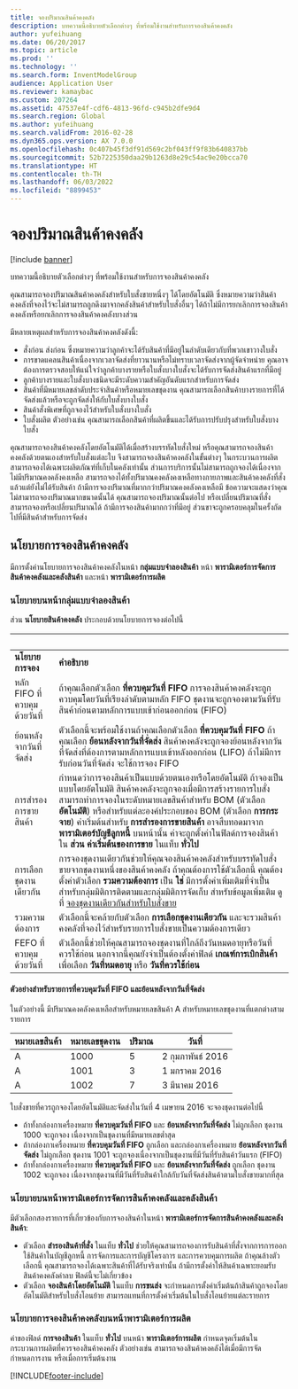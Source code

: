 ```yaml
---
title: จองปริมาณสินค้าคงคลัง
description: บทความนี้อธิบายตัวเลือกต่างๆ ที่พร้อมใช้งานสำหรับการจองสินค้าคงคลัง
author: yufeihuang
ms.date: 06/20/2017
ms.topic: article
ms.prod: ''
ms.technology: ''
ms.search.form: InventModelGroup
audience: Application User
ms.reviewer: kamaybac
ms.custom: 207264
ms.assetid: 47537e4f-cdf6-4813-96fd-c945b2dfe9d4
ms.search.region: Global
ms.author: yufeihuang
ms.search.validFrom: 2016-02-28
ms.dyn365.ops.version: AX 7.0.0
ms.openlocfilehash: 0c407b45f3df91d569c2bf043ff9f83b640837bb
ms.sourcegitcommit: 52b7225350daa29b1263d8e29c54ac9e20bcca70
ms.translationtype: HT
ms.contentlocale: th-TH
ms.lasthandoff: 06/03/2022
ms.locfileid: "8899453"
---
```

# <a name="reserve-inventory-quantities"></a>จองปริมาณสินค้าคงคลัง

[!include [banner](../includes/banner.md)]

บทความนี้อธิบายตัวเลือกต่างๆ ที่พร้อมใช้งานสำหรับการจองสินค้าคงคลัง

คุณสามารถจองปริมาณสินค้าคงคลังสำหรับใบสั่งขายหนึ่งๆ ได้โดยอัตโนมัติ  ซึ่งหมายความว่าสินค้าคงคลังที่จองไว้จะไม่สามารถถูกดึงมาจากคลังสินค้าสำหรับใบสั่งอื่นๆ ได้ถ้าไม่มีการยกเลิกการจองสินค้าคงคลังหรือยกเลิกการจองสินค้าคงคลังบางส่วน

มีหลายเหตุผลสำหรับการจองสินค้าคงคลังดังนี้:
-   สั่งก่อน ส่งก่อน ซึ่งหมายความว่าลูกค้าจะได้รับสินค้าที่มีอยู่ในลำดับเดียวกับที่พวกเขาวางใบสั่ง
-   การขาดแคลนสินค้าเนื่องจากเวลาจัดส่งที่ยาวนานหรือไม่ทราบเวลาจัดส่งจากผู้จัดจำหน่าย คุณอาจต้องการตรวจสอบให้แน่ใจว่าลูกค้าบางรายหรือใบสั่งบางใบสั่งจะได้รับการจัดส่งสินค้าแรกที่มีอยู่
-   ลูกค้าบางรายและใบสั่งบางชนิดจะมีระดับความสำคัญอันดับแรกสำหรับการจัดส่ง
-   สินค้าที่มีหมายเลขลำดับประจำสินค้าหรือหมายเลขชุดงาน คุณสามารถเลือกสินค้าบางรายการที่ได้จัดส่งแล้วหรือจะถูกจัดส่งให้กับใบสั่งบางใบสั่ง
-   สินค้าสั่งพิเศษที่ถูกจองไว้สำหรับใบสั่งบางใบสั่ง
-   ใบสั่งผลิต ตัวอย่างเช่น คุณสามารถเลือกสินค้าที่ผลิตขึ้นและได้รับการปรับปรุงสำหรับใบสั่งบางใบสั่ง

คุณสามารถจองสินค้าคงคลังโดยอัตโนมัติได้เมื่อสร้างบรรทัดใบสั่งใหม่ หรือคุณสามารถจองสินค้าคงคลังด้วยตนเองสำหรับใบสั่งแต่ละใบ จึงสามารถจองสินค้าคงคลังในขั้นต่างๆ ในกระบวนการผลิต สามารถจองได้เฉพาะผลิตภัณฑ์ที่เก็บในคลังเท่านั้น ส่วนการบริการนั้นไม่สามารถถูกจองได้เนื่องจากไม่มีปริมาณคงคลังคงเหลือ สามารถจองได้ทั้งปริมาณคงคลังคงเหลือทางกายภาพและสินค้าคงคลังที่สั่งแล้วแต่ยังไม่ได้รับสินค้า ถ้ามีการจองปริมาณที่มากกว่าปริมาณคงคลังคงเหลือมี ข้อความจะแสดงว่าคุณไม่สามารถจองปริมาณมากขนาดนั้นได้ คุณสามารถจองปริมาณนั้นต่อไป หรือเปลี่ยนปริมาณที่สั่ง สามารถจองหรือเปลี่ยนปริมาณได้ ถ้ามีการจองสินค้ามากกว่าที่มีอยู่ ส่วนขาจะถูกครอบคลุมในครั้งถัดไปที่มีสินค้าสำหรับการจัดส่ง

## <a name="inventory-reservation-policies"></a>นโยบายการจองสินค้าคงคลัง
มีการตั้งค่านโยบายการจองสินค้าคงคลังในหน้า **กลุ่มแบบจำลองสินค้า** หน้า **พารามิเตอร์การจัดการสินค้าคงคลังและคลังสินค้า** และหน้า **พารามิเตอร์การผลิต**
### <a name="policies-on-the-item-model-groups-page"></a>นโยบายบนหน้ากลุ่มแบบจำลองสินค้า

ส่วน **นโยบายสินค้าคงคลัง** ประกอบด้วยนโยบายการจองต่อไปนี้

| &nbsp;                  | &nbsp;                                                                                                                                     |
|-------------------------|----------------------------------------------------------------------------------------------------------------------------------------------------------------------------------------------------------------------------------------------------------------------------------------------------------------------------------------------------------------------------------------------------------------------------------------------------------------------------------------------------------------------------------------------------|
| **นโยบายการจอง**  | **คำอธิบาย**                                                                                                                                                                                                                                                                                                                                                                                                                                                                                                                                    |
| หลัก FIFO ที่ควบคุมด้วยวันที่    | ถ้าคุณเลือกตัวเลือก **ที่ควบคุมวันที่ FIFO** การจองสินค้าคงคลังจะถูกควบคุมโดยวันที่เรียงลำดับตามหลัก FIFO ชุดงานจะถูกจองตามวันที่รับสินค้าก่อนตามหลักการแบบเข้าก่อนออกก่อน (FIFO)                                                                                                                                                                                                                                                                       |
| ย้อนหลังจากวันที่จัดส่ง | ตัวเลือกนี้จะพร้อมใช้งานถ้าคุณเลือกตัวเลือก **ที่ควบคุมวันที่ FIFO** ถ้าคุณเลือก **ย้อนหลังจากวันที่จัดส่ง** สินค้าคงคลังจะถูกจองย้อนหลังจากวันที่จัดส่งที่ต้องการตามหลักการแบบเข้าหลังออกก่อน (LIFO) ถ้าไม่มีการรับก่อนวันที่จัดส่ง จะใช้การจอง FIFO                                                                                                                                                                                                           |
| การสำรองการขายสินค้า  | กำหนดว่าการจองสินค้าเป็นแบบด้วยตนเองหรือโดยอัตโนมัติ ถ้าจองเป็นแบบโดยอัตโนมัติ สินค้าคงคลังจะถูกจองเมื่อมีการสร้างรายการใบสั่ง สามารถทำการจองในระดับหมายเลขสินค้าสำหรับ BOM (ตัวเลือก **อัตโนมัติ**) หรือสำหรับแต่ละองค์ประกอบของ BOM (ตัวเลือก **การกระจาย**) ค่าเริ่มต้นสำหรับ **การสำรองการขายสินค้า** อาจสืบทอดมาจาก **พารามิเตอร์บัญชีลูกหนี้** บนหน้านั้น ค่าจะถูกตั้งค่าในฟิลด์การจองสินค้าใน **ส่วน** **ค่าเริ่มต้นของการขาย** ในแท็บ **ทั่วไป** |
| การเลือกชุดงานเดียวกัน    | การจองชุดงานเดียวกันช่วยให้คุณจองสินค้าคงคลังสำหรับบรรทัดใบสั่งขายจากชุดงานหนึ่งของสินค้าคงคลัง ถ้าคุณต้องการใช้ตัวเลือกนี้ คุณต้องตั้งค่าตัวเลือก **รวมความต้องการ** เป็น **ใช่** มีการตั้งค่าเพิ่มเติมที่จำเป็นสำหรับกลุ่มมิติการติดตามและกลุ่มมิติการจัดเก็บ สำหรับข้อมูลเพิ่มเติม ดูที่ [จองชุดงานเดียวกันสำหรับใบสั่งขาย](../sales-marketing/reserve-same-batch-sales-order.md)                                                          |
| รวมความต้องการ | ตัวเลือกนี้จะคล้ายกับตัวเลือก **การเลือกชุดงานเดียวกัน** และจะรวมสินค้าคงคลังที่จองไว้สำหรับรายการใบสั่งขายเป็นความต้องการเดียว                                                                                                                                                                                                                                                                                                                                                                                      |
| FEFO ที่ควบคุมด้วยวันที่    | ตัวเลือกนี้ช่วยให้คุณสามารถจองชุดงานที่ใกล้ถึงวันหมดอายุหรือวันที่ควรใช้ก่อน นอกจากนี้คุณยังจำเป็นต้องตั้งค่าฟิลด์ **เกณฑ์การเบิกสินค้า** เพื่อเลือก **วันที่หมดอายุ** หรือ **วันที่ควรใช้ก่อน**                                                                                                                                                                                                                                                                                                                              |

#### <a name="example-for-fifo-date-controlled-and-backward-from-ship-date"></a>ตัวอย่างสำหรับรายการที่ควบคุมวันที่ FIFO และย้อนหลังจากวันที่จัดส่ง

ในตัวอย่างนี้ มีปริมาณคงคลังคงเหลือสำหรับหมายเลขสินค้า A สำหรับหมายเลขชุดงานที่แตกต่างสามรายการ

| หมายเลขสินค้า | หมายเลขชุดงาน | ปริมาณ | วันที่             |
|-------------|--------------|----------|------------------|
| A           | 1000         | 5        | 2 กุมภาพันธ์ 2016 |
| A           | 1001         | 3        | 1 มกราคม 2016  |
| A           | 1002         | 7        | 3 มีนาคม 2016    |

ใบสั่งขายที่ควรถูกจองโดยอัตโนมัติและจัดส่งในวันที่ 4 เมษายน 2016 จะจองชุดงานต่อไปนี้
-   ถ้าทั้งกล่องกาเครื่องหมาย **ที่ควบคุมวันที่ FIFO** และ **ย้อนหลังจากวันที่จัดส่ง** ไม่ถูกเลือก ชุดงาน 1000 จะถูกจอง เนื่องจากเป็นชุดงานที่มีหมายเลขต่ำสุด
-   ถ้ากล่องกาเครื่องหมาย **ที่ควบคุมวันที่ FIFO** ถูกเลือก และกล่องกาเครื่องหมาย **ย้อนหลังจากวันที่จัดส่ง** ไม่ถูกเลือก ชุดงาน 1001 จะถูกจองเนื่องจากเป็นชุดงานที่มีวันที่รับสินค้าวันแรก (FIFO)
-   ถ้าทั้งกล่องกาเครื่องหมาย **ที่ควบคุมวันที่ FIFO** และ **ย้อนหลังจากวันที่จัดส่ง** ถูกเลือก ชุดงาน 1002 จะถูกจอง เนื่องจากชุดงานที่มีวันที่รับสินค้าใกล้กับวันที่จัดส่งสินค้าตามใบสั่งขายมากที่สุด

### <a name="policies-on-the-inventory-and-warehouse-management-parameter-page"></a>นโยบายบนหน้าพารามิเตอร์การจัดการสินค้าคงคลังและคลังสินค้า

มีตัวเลือกสองรายการที่เกี่ยวข้องกับการจองสินค้าในหน้า **พารามิเตอร์การจัดการสินค้าคงคลังและคลังสินค้า**:
-   ตัวเลือก **สำรองสินค้าที่สั่ง** ในแท็บ **ทั่วไป** ช่วยให้คุณสามารถจองการรับสินค้าที่สั่งจากการการออกใช้สินค้าในบัญชีลูกหนี้ การจัดการและการบัญชีโครงการ และการควบคุมการผลิต ถ้าคุณล้างตัวเลือกนี้ คุณสามารถจองได้เฉพาะสินค้าที่ได้รับจริงเท่านั้น ถ้ามีการตั้งค่าให้สินค้าเฉพาะยอมรับสินค้าคงคลังค่าลบ ฟิลด์นี้จะไม่เกี่ยวข้อง
-   ตัวเลือก **จองสินค้าโดยอัตโนมัติ** ในแท็บ **การขนส่ง** จะกำหนดการตั้งค่าเริ่มต้นถ้าสินค้าถูกจองโดยอัตโนมัติสำหรับใบสั่งโอนย้าย สามารถแทนที่การตั้งค่าเริ่มต้นในใบสั่งโอนย้ายแต่ละรายการ

### <a name="inventory-reservation-policies-on-the-production-parameters-page"></a>นโยบายการจองสินค้าคงคลังบนหน้าพารามิเตอร์การผลิต

ค่าของฟิลด์ **การจองสินค้า** ในแท็บ **ทั่วไป** บนหน้า **พารามิเตอร์การผลิต** กำหนดจุดเริ่มต้นในกระบวนการผลิตที่ควรจองสินค้าคงคลัง ตัวอย่างเช่น สามารถจองสินค้าคงคลังได้เมื่อมีการจัดกำหนดการงาน หรือเมื่อการเริ่มต้นงาน


[!INCLUDE[footer-include](../../includes/footer-banner.md)]